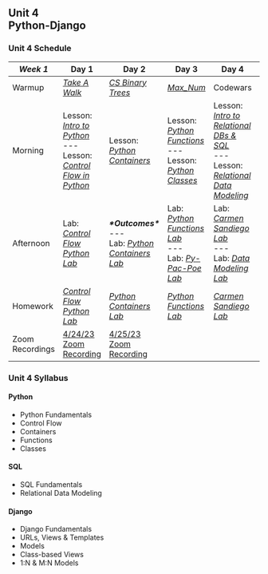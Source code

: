 ## Unit 4 <br> Python-Django

### Unit 4 Schedule
| ***Week 1*** | Day 1 | Day 2 | Day 3 | Day 4 | Day 5 |
| -- | -- | -- | -- | -- | -- |
| Warmup | [*Take A Walk*](https://www.codewars.com/kata/54da539698b8a2ad76000228/train/javascript) | [*CS Binary Trees*](/computer-science/10-binary-trees-and-tries) | [*Max_Num*](https://www.codewars.com/kata/554ca54ffa7d91b236000023/train/python) | Codewars | [*CS Graphs*](/computer-science/11-graphs) |
| Morning | Lesson: [*Intro to Python*](/unit-4/week-1/d1-intro-python/1.1-intro-python.md)<br>---<br>Lesson: [*Control Flow in Python*](/unit-4/week-1/d1-intro-python/1.2-python-control-flow.md) | Lesson: [*Python Containers*](/unit-4/week-1/d2-python-containers/2.1-python-containers.md) | Lesson: [*Python Functions*](/unit-4/week-1/d3-python-functions-and-classes/3.1-python-functions.md)<br>---<br>Lesson: [*Python Classes*](/unit-4/week-1/d3-python-functions-and-classes/3.2-python-classes.md) | Lesson: [*Intro to Relational DBs & SQL*](/unit-4/week-1/d4-intro-sql/4.1-intro-sql.md)<br>---<br>Lesson: [*Relational Data Modeling*](/unit-4/week-1/d4-intro-sql/4.2-relational-data-modeling.md) | Lesson: [*Intro to Django*](/unit-4/week-1/d5-intro-django/5.1-intro-django.md) |
| Afternoon | Lab: [*Control Flow Python Lab*](https://git.generalassemb.ly/SEIR-2-21-23/Python-Control-Flow-HW26) | ***\*Outcomes\****<br>---<br>Lab: [*Python Containers Lab*](https://git.generalassemb.ly/SEIR-2-21-23/Python-Containers-HW27) | Lab: [*Python Functions Lab*](https://git.generalassemb.ly/SEIR-2-21-23/Python-Functions-HW28)<br>---<br>Lab: [*Py-Pac-Poe Lab*](/unit-4/week-1/d3-python-functions-and-classes/3.3-py-pac-poe-lab.md) | Lab: [*Carmen Sandiego Lab*](/unit-4/week-1/d4-intro-sql/4.1.1-sql-lab.md)<br>---<br>Lab: [*Data Modeling Lab*](/unit-4/week-1/d4-intro-sql/4.2.1-data-modeling-lab.md) | Lab: [*Django Tutorial*](https://docs.djangoproject.com/en/4.1/intro/tutorial01/) |
| Homework | [*Control Flow Python Lab*](https://git.generalassemb.ly/SEIR-2-21-23/Python-Control-Flow-HW26) | [*Python Containers Lab*](https://git.generalassemb.ly/SEIR-2-21-23/Python-Containers-HW27) | [*Python Functions Lab*](https://git.generalassemb.ly/SEIR-2-21-23/Python-Functions-HW28) | [*Carmen Sandiego Lab*](/unit-4/week-1/d4-intro-sql/4.1.1-sql-lab.md) | [*Django Tutorial*](https://docs.djangoproject.com/en/4.1/intro/tutorial01/) |
| Zoom Recordings | [4/24/23 Zoom Recording](https://generalassembly.zoom.us/rec/share/0SRdaydA_zk7e_F0lmfu--G67bYbZ9e5NKk93DeuQs0-1IvLb6M1INZauGHYQFS-.PcwwBW8kM9bAtrHj) | [4/25/23 Zoom Recording](https://generalassembly.zoom.us/rec/share/dUXEpjIuvW8qbITJwKQaiwFqbgjDdnpJitQ2VslfjxKDPnRTBbW57KhZApj8Xq2f.Lb9A-LkfOtm5ZLyS) |  |  |  |



### Unit 4 Syllabus

#### Python
- Python Fundamentals
- Control Flow
- Containers
- Functions
- Classes
  
#### SQL
- SQL Fundamentals
- Relational Data Modeling
  
#### Django
- Django Fundamentals
- URLs, Views & Templates
- Models
- Class-based Views
- 1:N & M:N Models
